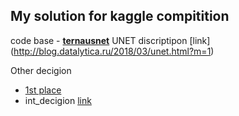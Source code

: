## My solution for kaggle compitition

code base  - [**ternausnet**](https://github.com/ternaus/TernausNet)
UNET discriptipon [link] (http://blog.datalytica.ru/2018/03/unet.html?m=1)

Other decigion 
- [1st place](https://www.kaggle.com/c/data-science-bowl-2018/discussion/54741)
- int_decigion [link](https://github.com/snakers4/ds_bowl_2018)
